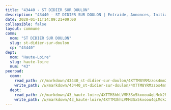 ```yaml
---
title: "43440 - ST DIDIER SUR DOULON"
description: "43440 - ST DIDIER SUR DOULON | Entraide, Annonces, Initiatives"
date: 2020-01-11T14:09:21+09:00
collapsible: false
layout: commune
comm:
  nom: "ST DIDIER SUR DOULON"
  slug: st-didier-sur-doulon
  cp: "43440"
dept:
  nom: "Haute-Loire"
  slug: haute-loire
  num: "43"
peerpad:
  comm:
    read_path: /r/markdown/43440_st-didier-sur-doulon/4XTTM8YRMzzos4mm2SfJvzht3ouVVp9aAej3TzQzuDNLzvZif
    write_path: /w/markdown/43440_st-didier-sur-doulon/4XTTM8YRMzzos4mm2SfJvzht3ouVVp9aAej3TzQzuDNLzvZif-K3TgV1D5BRLHZW5xqBaDz4RscEt25pW7DbJ1PV3JLW1DRuxKuTp62EWuMwdXhxg5evNotCtvPvngeiXBVGdeZTmBdNP1aBTXjZQsjj5eHzWCvWBXdT1wKhBqv19isfLKo7c8VKPu
  dept:
    read_path: /r/markdown/43_haute-loire/4XTTM3hhLVMM3Sx5kxoou4qLMck2RjGiJF8bjxPuKy3VyRdWX
    write_path: /w/markdown/43_haute-loire/4XTTM3hhLVMM3Sx5kxoou4qLMck2RjGiJF8bjxPuKy3VyRdWX-K3TgTnndWXCUw13Pw3gJoEo9qHUCGXZ4frH2coLZWWDcoWKo22cU2VNENpi117F5bi6bu3WHMPd2VTrETU2R5owQhCBrUQgvCKerk4NqeDhN66egG9mHY8CCfEckbCp9SecEdL6b
---
```



